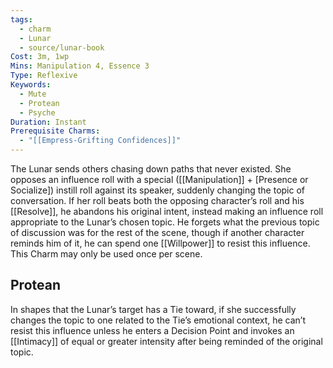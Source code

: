 ```yaml
---
tags:
  - charm
  - Lunar
  - source/lunar-book
Cost: 3m, 1wp
Mins: Manipulation 4, Essence 3
Type: Reflexive
Keywords:
  - Mute
  - Protean
  - Psyche
Duration: Instant
Prerequisite Charms:
  - "[[Empress-Grifting Confidences]]"
---
```

The Lunar sends others chasing down paths that never existed. She opposes an influence roll with a special ([[Manipulation]] + [Presence or Socialize]) instill roll against its speaker, suddenly changing the topic of conversation. If her roll beats both the opposing character’s roll and his [[Resolve]], he abandons his original intent, instead making an influence roll appropriate to the Lunar’s chosen topic. He forgets what the previous topic of discussion was for the rest of the scene, though if another character reminds him of it, he can spend one [[Willpower]] to resist this influence. This Charm may only be used once per scene. 
## Protean 

In shapes that the Lunar’s target has a Tie toward, if she successfully changes the topic to one related to the Tie’s emotional context, he can’t resist this influence unless he enters a Decision Point and invokes an [[Intimacy]] of equal or greater intensity after being reminded of the original topic.